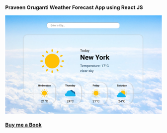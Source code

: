 ### Praveen Oruganti Weather Forecast App using React JS

![screenshot of the app](https://raw.githubusercontent.com/praveenoruganti/praveenoruganti-reactjs/master/0_Projects/praveenoruganti-weather-app/src/images/screenshot.png "Weather App")

### [Buy me a Book](https://www.buymeacoffee.com/praveenoruganti)